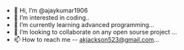 - 👋 Hi, I’m @ajaykumar1906
- 👀 I’m interested in coding..
- 🌱 I’m currently learning  advanced programming...
- 💞️ I’m looking to collaborate on any open sourse project ...
- 📫 How to reach me -- akjackson523@gmail.com...

<!---
ajaykumar1906/ajaykumar1906 is a ✨ special ✨ repository because its `README.md` (this file) appears on your GitHub profile.
You can click the Preview link to take a look at your changes.
--->
